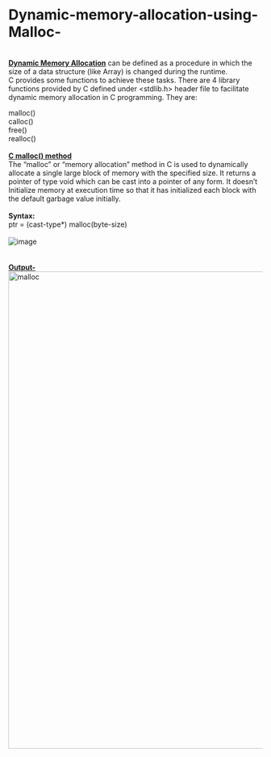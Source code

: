 # Dynamic-memory-allocation-using-Malloc-
<br><b><ins> Dynamic Memory Allocation</b></ins> can be defined as a procedure in which the size of a data structure (like Array) is changed during the runtime.<br>
C provides some functions to achieve these tasks. There are 4 library functions provided by C defined under <stdlib.h> header file to facilitate dynamic memory allocation in C programming. They are: <br>

malloc()<br>
calloc()<br>
free()<br>
realloc()<br>
<br>
<b><ins>C malloc() method</b></ins><br>
The “malloc” or “memory allocation” method in C is used to dynamically allocate a single large block of memory with the specified size. It returns a pointer of type void which can be cast into a pointer of any form. It doesn’t Initialize memory at execution time so that it has initialized each block with the default garbage value initially. <br>
<br>
<b>Syntax: </b><br>
ptr = (cast-type*) malloc(byte-size)<br>
<br>
![image](https://user-images.githubusercontent.com/124968304/234002080-5b95e721-a39a-4a23-84ac-38caff4bdd63.png)<br>
<br>
<br>
<b><ins>Output-</b></ins><br>
<img width="946" alt="malloc" src="https://user-images.githubusercontent.com/124968304/234004412-52236eb5-da74-452d-97e2-ecbbe6cca1c2.png">



